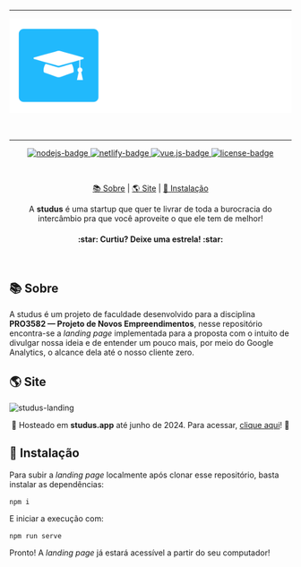 ***

<p align="center">
   <img src="./src/assets/brand/logo-full.svg" alt="studus-logo" width=800 />
</p>

<br />

***

<p align="center">  
  <a href="https://nodejs.org/en/">
    <img src="https://img.shields.io/badge/Node.js-43853D?style=for-the-badge&logo=node.js&logoColor=white" alt="nodejs-badge" />
  </a>
  <a href="https://app.netlify.com/sites/studus/deploys">
    <img src="https://img.shields.io/badge/Netlify-00C7B7?style=for-the-badge&logo=netlify&logoColor=white" alt="netlify-badge" />
  </a>
  <a href="https://reactjs.org/">
    <img src="https://img.shields.io/badge/Vue.js-2.6.14-42B883?style=for-the-badge&logo=Vue.js&logoColor=42B883" alt="vue.js-badge" />
  </a>
  <a href="https://github.com/gvmossato/mooda/blob/main/LICENSE">
    <img src="https://img.shields.io/github/license/gvmossato/mooda?color=blue&style=for-the-badge" alt="license-badge" />
  </a>
</p>

<br />

<p align="center">
  <a href="#-sobre">📚 Sobre</a> | 
  <a href="#-site">🌎 Site</a>   | 
  <a href="#-instalação">🧰 Instalação</a>
</p>

<p align="center">
  A <b>studus</b> é uma startup que quer te livrar de toda a burocracia do intercâmbio pra que você aproveite o que ele tem de melhor!
</p>
  
<h4 align="center">
  :star: Curtiu? Deixe uma estrela! :star:
</h4>

<br />

## 📚 Sobre

A studus é um projeto de faculdade desenvolvido para a disciplina **PRO3582 — Projeto de Novos Empreendimentos**, nesse repositório encontra-se a *landing page* implementada para a proposta com o intuito de divulgar nossa ideia e de entender um pouco mais, por meio do Google Analytics, o alcance dela até o nosso cliente zero.

## 🌎 Site

![studus-landing](https://github.com/gvmossato/studus-landing/assets/41247052/7e66e298-ac9d-403c-8e2e-d4e683ca6e41)
<p align="center">  
  🔗 Hosteado em <b>studus.app</b> até junho de 2024. Para acessar, <a target="_blank" href="https://studus.netlify.app/">clique aqui</a>! 🔗
</p>

## 🧰 Instalação

Para subir a *landing page* localmente após clonar esse repositório, basta instalar as dependências:

```
npm i
```

E iniciar a execução com:

```
npm run serve
```

Pronto! A *landing page* já estará acessível a partir do seu computador!
